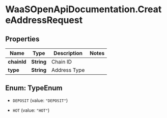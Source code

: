# WaaSOpenApiDocumentation.CreateAddressRequest

## Properties

Name | Type | Description | Notes
------------ | ------------- | ------------- | -------------
**chainId** | **String** | Chain ID | 
**type** | **String** | Address Type | 



## Enum: TypeEnum


* `DEPOSIT` (value: `"DEPOSIT"`)

* `HOT` (value: `"HOT"`)




